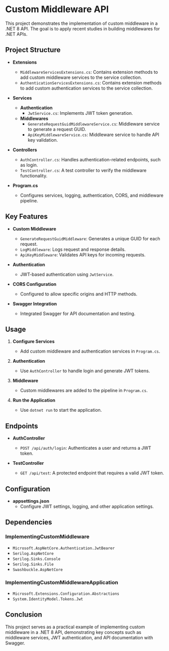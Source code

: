 # Custom Middleware API

This project demonstrates the implementation of custom middleware in a .NET 8 API. The goal is to apply recent studies in building middlewares for .NET APIs.

## Project Structure

- **Extensions**
  - `MiddlewareServicesExtensions.cs`: Contains extension methods to add custom middleware services to the service collection.
  - `AuthenticationServicesExtensions.cs`: Contains extension methods to add custom authentication services to the service collection.

- **Services**
  - **Authentication**
    - `JwtService.cs`: Implements JWT token generation.
  - **Middlewares**
    - `GenerateRequestGuidMiddlewareService.cs`: Middleware service to generate a request GUID.
    - `ApiKeyMiddlewareService.cs`: Middleware service to handle API key validation.

- **Controllers**
  - `AuthController.cs`: Handles authentication-related endpoints, such as login.
  - `TestController.cs`: A test controller to verify the middleware functionality.

- **Program.cs**
  - Configures services, logging, authentication, CORS, and middleware pipeline.

## Key Features

- **Custom Middleware**
  - `GenerateRequestGuidMiddleware`: Generates a unique GUID for each request.
  - `LogMiddleware`: Logs request and response details.
  - `ApiKeyMiddleware`: Validates API keys for incoming requests.

- **Authentication**
  - JWT-based authentication using `JwtService`.

- **CORS Configuration**
  - Configured to allow specific origins and HTTP methods.

- **Swagger Integration**
  - Integrated Swagger for API documentation and testing.

## Usage

1. **Configure Services**
   - Add custom middleware and authentication services in `Program.cs`.

2. **Authentication**
   - Use `AuthController` to handle login and generate JWT tokens.

3. **Middleware**
   - Custom middlewares are added to the pipeline in `Program.cs`.

4. **Run the Application**
   - Use `dotnet run` to start the application.

## Endpoints

- **AuthController**
  - `POST /api/auth/login`: Authenticates a user and returns a JWT token.

- **TestController**
  - `GET /api/test`: A protected endpoint that requires a valid JWT token.

## Configuration

- **appsettings.json**
  - Configure JWT settings, logging, and other application settings.

## Dependencies

### ImplementingCustomMiddleware

- `Microsoft.AspNetCore.Authentication.JwtBearer`
- `Serilog.AspNetCore`
- `Serilog.Sinks.Console`
- `Serilog.Sinks.File`
- `Swashbuckle.AspNetCore`

### ImplementingCustomMiddlewareApplication

- `Microsoft.Extensions.Configuration.Abstractions`
- `System.IdentityModel.Tokens.Jwt`

## Conclusion

This project serves as a practical example of implementing custom middleware in a .NET 8 API, demonstrating key concepts such as middleware services, JWT authentication, and API documentation with Swagger.

